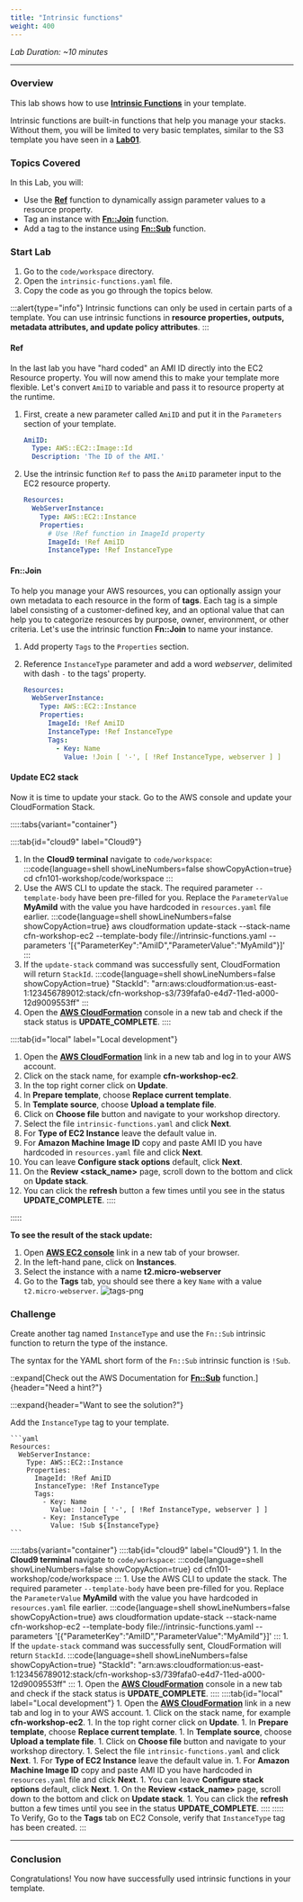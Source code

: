 ```yaml
---
title: "Intrinsic functions"
weight: 400
---
```


_Lab Duration: ~10 minutes_

---

### Overview

This lab shows how to use **[Intrinsic Functions](https://docs.aws.amazon.com/AWSCloudFormation/latest/UserGuide/intrinsic-function-reference.html)** in your template.

Intrinsic functions are built-in functions that help you manage your stacks. Without them, you will be limited to very
basic templates, similar to the S3 template you have seen in a **[Lab01](../../template-and-stack)**.

### Topics Covered

In this Lab, you will:

+ Use the **[Ref](https://docs.aws.amazon.com/AWSCloudFormation/latest/UserGuide/intrinsic-function-reference-ref.html)** function to dynamically assign parameter values to a resource property.
+ Tag an instance with **[Fn::Join](https://docs.aws.amazon.com/AWSCloudFormation/latest/UserGuide/intrinsic-function-reference-join.html)** function.
+ Add a tag to the instance using **[Fn::Sub](https://docs.aws.amazon.com/AWSCloudFormation/latest/UserGuide/intrinsic-function-reference-sub.html)** function.

### Start Lab

1. Go to the `code/workspace` directory.
1. Open the `intrinsic-functions.yaml` file.
1. Copy the code as you go through the topics below.

:::alert{type="info"}
Intrinsic functions can only be used in certain parts of a template. You can use intrinsic functions in
**resource properties, outputs, metadata attributes, and update policy attributes**.
:::

#### Ref

In the last lab you have "hard coded" an AMI ID directly into the EC2 Resource property. You will now amend this to make
your template more flexible. Let's convert `AmiID` to variable and pass it to resource property at the runtime.

1. First, create a new parameter called `AmiID` and put it in the `Parameters` section of your template.

    ```yaml
    AmiID:
      Type: AWS::EC2::Image::Id
      Description: 'The ID of the AMI.'
    ```

1. Use the intrinsic function `Ref` to pass the `AmiID` parameter input to the EC2 resource property.

    ```yaml
    Resources:
      WebServerInstance:
        Type: AWS::EC2::Instance
        Properties:
          # Use !Ref function in ImageId property
          ImageId: !Ref AmiID
          InstanceType: !Ref InstanceType
    ```

#### Fn::Join

To help you manage your AWS resources, you can optionally assign your own metadata to each resource in the form
of **tags**. Each tag is a simple label consisting of a customer-defined key, and an optional value that can help you
to categorize resources by purpose, owner, environment, or other criteria. Let's use the intrinsic function **Fn::Join** to name your instance.

1. Add property `Tags` to the `Properties` section.
1. Reference `InstanceType` parameter and add a word _webserver_, delimited with dash `-` to the tags' property.

    ```yaml
    Resources:
      WebServerInstance:
        Type: AWS::EC2::Instance
        Properties:
          ImageId: !Ref AmiID
          InstanceType: !Ref InstanceType
          Tags:
            - Key: Name
              Value: !Join [ '-', [ !Ref InstanceType, webserver ] ]
    ```

#### Update EC2 stack

Now it is time to update your stack. Go to the AWS console and update your CloudFormation Stack.


:::::tabs{variant="container"}

::::tab{id="cloud9" label="Cloud9"}
1. In the **Cloud9 terminal** navigate to `code/workspace`:
:::code{language=shell showLineNumbers=false showCopyAction=true}
cd cfn101-workshop/code/workspace
:::
1. Use the AWS CLI to update the stack. The required parameter `--template-body` have been pre-filled for you. Replace the `ParameterValue` **MyAmiId** with the value you have hardcoded in `resources.yaml` file earlier.
:::code{language=shell showLineNumbers=false showCopyAction=true}
aws cloudformation update-stack --stack-name cfn-workshop-ec2 --template-body file://intrinsic-functions.yaml --parameters '[{"ParameterKey":"AmiID","ParameterValue":"MyAmiId"}]'
:::
1. If the `update-stack` command was successfully sent, CloudFormation will return `StackId`.
:::code{language=shell showLineNumbers=false showCopyAction=true}
"StackId": "arn:aws:cloudformation:us-east-1:123456789012:stack/cfn-workshop-s3/739fafa0-e4d7-11ed-a000-12d9009553ff"
:::
 1. Open the **[AWS CloudFormation](https://console.aws.amazon.com/cloudformation)** console in a new tab and check if the stack status is **UPDATE_COMPLETE**.
::::

::::tab{id="local" label="Local development"}
1. Open the **[AWS CloudFormation](https://console.aws.amazon.com/cloudformation)** link in a new tab and log in to your AWS account.
1. Click on the stack name, for example **cfn-workshop-ec2**.
1. In the top right corner click on **Update**.
1. In **Prepare template**, choose **Replace current template**.
1. In **Template source**, choose **Upload a template file**.
1. Click on **Choose file** button and navigate to your workshop directory.
1. Select the file `intrinsic-functions.yaml` and click **Next**.
1. For **Type of EC2 Instance** leave the default value in.
1. For **Amazon Machine Image ID** copy and paste AMI ID you have hardcoded in `resources.yaml` file and click **Next**.
1. You can leave **Configure stack options** default, click **Next**.
1. On the **Review <stack_name>** page, scroll down to the bottom and click on **Update stack**.
1. You can click the **refresh** button a few times until you see in the status **UPDATE_COMPLETE**.
::::

:::::


**To see the result of the stack update:**

1. Open **[AWS EC2 console](https://console.aws.amazon.com/ec2)** link in a new tab of your browser.
1. In the left-hand pane, click on **Instances**.
1. Select the instance with a name **t2.micro-webserver**
1. Go to the **Tags** tab, you should see there a key `Name` with a value `t2.micro-webserver`.
   ![tags-png](/static/basics/templates/intrinsic-functions/tags.png)

### Challenge
Create another tag named `InstanceType` and use the `Fn::Sub` intrinsic function to return the type of the instance.

The syntax for the YAML short form of the `Fn::Sub` intrinsic function is `!Sub`.

::expand[Check out the AWS Documentation for **[Fn::Sub](https://docs.aws.amazon.com/AWSCloudFormation/latest/UserGuide/intrinsic-function-reference-sub.html)** function.]{header="Need a hint?"}

:::expand{header="Want to see the solution?"}

  Add the `InstanceType` tag to your template.

    ```yaml
    Resources:
      WebServerInstance:
        Type: AWS::EC2::Instance
        Properties:
          ImageId: !Ref AmiID
          InstanceType: !Ref InstanceType
          Tags:
            - Key: Name
              Value: !Join [ '-', [ !Ref InstanceType, webserver ] ]
            - Key: InstanceType
              Value: !Sub ${InstanceType}
    ```

  :::::tabs{variant="container"}
    ::::tab{id="cloud9" label="Cloud9"}
        1. In the **Cloud9 terminal** navigate to `code/workspace`:
        :::code{language=shell showLineNumbers=false showCopyAction=true}
        cd cfn101-workshop/code/workspace
        :::
        1. Use the AWS CLI to update the stack. The required parameter `--template-body` have been pre-filled for you. Replace the `ParameterValue` **MyAmiId** with the value you have hardcoded in `resources.yaml` file earlier.
        :::code{language=shell showLineNumbers=false showCopyAction=true}
        aws cloudformation update-stack --stack-name cfn-workshop-ec2 --template-body file://intrinsic-functions.yaml --parameters '[{"ParameterKey":"AmiID","ParameterValue":"MyAmiId"}]'
        :::
        1. If the `update-stack` command was successfully sent, CloudFormation will return `StackId`.
        :::code{language=shell showLineNumbers=false showCopyAction=true}
        "StackId": "arn:aws:cloudformation:us-east-1:123456789012:stack/cfn-workshop-s3/739fafa0-e4d7-11ed-a000-12d9009553ff"
        :::
        1. Open the **[AWS CloudFormation](https://console.aws.amazon.com/cloudformation)** console in a new tab and check if the stack status is **UPDATE_COMPLETE**.
    ::::
    ::::tab{id="local" label="Local development"}
      1. Open the **[AWS CloudFormation](https://console.aws.amazon.com/cloudformation)** link in a new tab and log in to your AWS account.
      1. Click on the stack name, for example **cfn-workshop-ec2**.
      1. In the top right corner click on **Update**.
      1. In **Prepare template**, choose **Replace current template**.
      1. In **Template source**, choose **Upload a template file**.
      1. Click on **Choose file** button and navigate to your workshop directory.
      1. Select the file `intrinsic-functions.yaml` and click **Next**.
      1. For **Type of EC2 Instance** leave the default value in.
      1. For **Amazon Machine Image ID** copy and paste AMI ID you have hardcoded in `resources.yaml` file and click **Next**.
      1. You can leave **Configure stack options** default, click **Next**.
      1. On the **Review <stack_name>** page, scroll down to the bottom and click on **Update stack**.
      1. You can click the **refresh** button a few times until you see in the status **UPDATE_COMPLETE**.
    ::::
    :::::
  To Verify, Go to the **Tags** tab on EC2 Console, verify that `InstanceType` tag has been created.
:::


---
### Conclusion
Congratulations! You now have successfully used intrinsic functions in your template.
